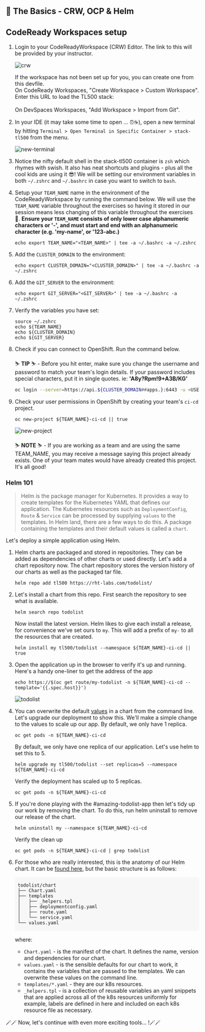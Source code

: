 ## 🐌 The Basics - CRW, OCP & Helm
## CodeReady Workspaces setup

1. Login to your CodeReadyWorkspace (CRW) Editor. The link to this will be provided by your instructor.

    ![crw](./images/crw.png)

    <p class="warn">
    If the workspace has not been set up for you, you can create one from this devfile.
    </br>
    On CodeReady Workspaces, "Create Workspace > Custom Workspace".
    </br>
    Enter this URL to load the TL500 stack:</br>
    <span style="color:blue;"><a id=crw_dev_filelocation href=""></a></span>
    </br>
    On DevSpaces Workspaces, "Add Workspace > Import from Git".
    </br>
    </p>

2. In your IDE (it may take some time to open ... ⏰☕️), open a new terminal by hitting `Terminal > Open Terminal in Specific Container > stack-tl500` from the menu.

    ![new-terminal](./images/new-terminal.png)

3. Notice the nifty default shell in the stack-tl500 container is `zsh` which rhymes with swish. It also has neat shortcuts and plugins - plus all the cool kids are using it 😎! We will be setting our environment variables in both `~/.zshrc` and `~/.bashrc` in case you want to switch to `bash`.

4. Setup your `TEAM_NAME` name in the environment of the CodeReadyWorkspace by running the command below. We will use the `TEAM_NAME` variable throughout the exercises so having it stored in our session means less changing of this variable throughout the exercises 💪. **Ensure your `TEAM_NAME` consists of only lower case alphanumeric characters or '-', and must start and end with an alphanumeric character (e.g. 'my-name',  or '123-abc.)**

    ```bash#test
    echo export TEAM_NAME="<TEAM_NAME>" | tee -a ~/.bashrc -a ~/.zshrc
    ```

5. Add the `CLUSTER_DOMAIN` to the environment:

    ```bash#test
    echo export CLUSTER_DOMAIN="<CLUSTER_DOMAIN>" | tee -a ~/.bashrc -a ~/.zshrc
    ```

6. Add the `GIT_SERVER` to the environment:

    ```bash#test
    echo export GIT_SERVER="<GIT_SERVER>" | tee -a ~/.bashrc -a ~/.zshrc
    ```

7. Verify the variables you have set:

    ```zsh#test
    source ~/.zshrc
    echo ${TEAM_NAME}
    echo ${CLUSTER_DOMAIN}
    echo ${GIT_SERVER}
    ```

8. Check if you can connect to OpenShift. Run the command below.

    <p class="tip">
    ⛷️ <b>TIP</b> ⛷️ - Before you hit enter, make sure you change the username and password to match your team's login details. If your password includes special characters, put it in single quotes. ie: <strong>'A8y?Rpm!9+A3B/KG'</strong>
    </p>

    ```bash
    oc login --server=https://api.${CLUSTER_DOMAIN##apps.}:6443 -u <USER_NAME> -p <PASSWORD>
    ```

9. Check your user permissions in OpenShift by creating your team's `ci-cd` project. 

    ```bash#test
    oc new-project ${TEAM_NAME}-ci-cd || true
    ```

    ![new-project](./images/new-project.png)

    <p class="warn">
        ⛷️ <b>NOTE</b> ⛷️ - If you are working as a team and are using the same TEAM_NAME, you may receive a message saying this project already exists. One of your team mates would have already created this project. It's all good!
    </p>

### Helm 101

> Helm is the package manager for Kubernetes. It provides a way to create templates for the Kubernetes YAML that defines our application. The Kubernetes resources such as `DeploymentConfig`, `Route` & `Service` can be processed by supplying `values` to the templates. In Helm land, there are a few ways to do this. A package containing the templates and their default values is called a `chart`. 

Let's deploy a simple application using Helm.

1. Helm charts are packaged and stored in repositories. They can be added as dependencies of other charts or used directly. Let's add a chart repository now. The chart repository stores the version history of our charts as well as the packaged tar file.

    ```bash#test
    helm repo add tl500 https://rht-labs.com/todolist/
    ```

2. Let's install a chart from this repo. First search the repository to see what is available.

    ```bash#test
    helm search repo todolist
    ```

    Now install the latest version. Helm likes to give each install a release, for convenience we've set ours to `my`. This will add a prefix of `my-` to all the resources that are created.

    ```bash#test
    helm install my tl500/todolist --namespace ${TEAM_NAME}-ci-cd || true
    ```

3. Open the application up in the browser to verify it's up and running. Here's a handy one-liner to get the address of the app

    ```bash#test
    echo https://$(oc get route/my-todolist -n ${TEAM_NAME}-ci-cd --template='{{.spec.host}}')
    ```

    ![todolist](./images/todolist.png)

4. You can overwrite the default <span style="color:blue;">[values](https://github.com/rht-labs/todolist/blob/master/chart/values.yaml)</span> in a chart from the command line. Let's upgrade our deployment to show this. We'll make a simple change to the values to scale up our app. By default, we only have 1 replica.

    ```bash#test
    oc get pods -n ${TEAM_NAME}-ci-cd
    ```

    By default, we only have one replica of our application. Let's use helm to set this to 5.

    ```bash#test
    helm upgrade my tl500/todolist --set replicas=5 --namespace ${TEAM_NAME}-ci-cd
    ```

    Verify the deployment has scaled up to 5 replicas.

    ```bash#test
    oc get pods -n ${TEAM_NAME}-ci-cd
    ```

5. If you're done playing with the #amazing-todolist-app then let's tidy up our work by removing the chart. To do this, run helm uninstall to remove our release of the chart.

    ```bash#test
    helm uninstall my --namespace ${TEAM_NAME}-ci-cd
    ```

    Verify the clean up

    ```bash#test
    oc get pods -n ${TEAM_NAME}-ci-cd | grep todolist
    ```

6. For those who are really interested, this is the anatomy of our Helm chart. It can be <span style="color:blue;">[found here](https://github.com/rht-labs/todolist)</span>, but the basic structure is as follows:

    <div class="highlight" style="background: #f7f7f7">
    <pre><code class="language-bash">
    todolist/chart
    ├── Chart.yaml
    ├── templates
    │   ├── _helpers.tpl
    │   ├── deploymentconfig.yaml
    │   ├── route.yaml
    │   └── service.yaml
    └── values.yaml
    </code></pre></div>

    where:
    * `Chart.yaml` - is the manifest of the chart. It defines the name, version and dependencies for our chart.
    * `values.yaml` - is the sensible defaults for our chart to work, it contains the variables that are passed to the templates. We can overwrite these values on the command line.
    * `templates/*.yaml` - they are our k8s resources. 
    * `_helpers.tpl` - is a collection of reusable variables an yaml snippets that are applied across all of the k8s resources uniformly for example, labels are defined in here and included on each k8s resource file as necessary.

🪄🪄 Now, let's continue with even more exciting tools... !🪄🪄
